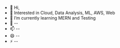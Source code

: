 - 👋 Hi,
- 👀 Interested in Cloud, Data Analysis, ML, AWS, Web
- 🌱 I’m currently learning MERN and Testing
- 💞️ --
- 📫 --
- 😄 --
- ⚡ --

<!---
varundubey16/varundubey16 is a ✨ special ✨ repository because its `README.md` (this file) appears on your GitHub profile.
You can click the Preview link to take a look at your changes.
--->

